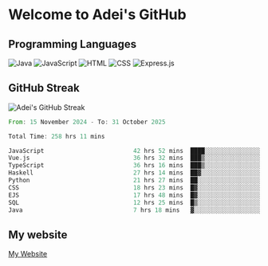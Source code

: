# Welcome to Adei's GitHub

## Programming Languages
![Java](https://img.shields.io/badge/Java-007396?style=flat-square&logo=java&logoColor=white)
![JavaScript](https://img.shields.io/badge/JavaScript-F7DF1E?style=flat-square&logo=javascript&logoColor=black)
![HTML](https://img.shields.io/badge/HTML-E34F26?style=flat-square&logo=html5&logoColor=white)
![CSS](https://img.shields.io/badge/CSS-1572B6?style=flat-square&logo=css3&logoColor=white)
![Express.js](https://img.shields.io/badge/Express.js-000000?style=flat-square&logo=express&logoColor=white)


## GitHub Streak
![Adei's GitHub Streak](https://github-readme-streak-stats.herokuapp.com/?user=AdeiTamayo&hide_border=true)

<!--START_SECTION:waka-->

```rust
From: 15 November 2024 - To: 31 October 2025

Total Time: 258 hrs 11 mins

JavaScript                         42 hrs 52 mins  ████░░░░░░░░░░░░░░░░░░░░░   16.32 %
Vue.js                             36 hrs 32 mins  ███▒░░░░░░░░░░░░░░░░░░░░░   13.91 %
TypeScript                         36 hrs 16 mins  ███▒░░░░░░░░░░░░░░░░░░░░░   13.80 %
Haskell                            27 hrs 14 mins  ██▓░░░░░░░░░░░░░░░░░░░░░░   10.37 %
Python                             21 hrs 27 mins  ██░░░░░░░░░░░░░░░░░░░░░░░   08.17 %
CSS                                18 hrs 23 mins  █▓░░░░░░░░░░░░░░░░░░░░░░░   07.00 %
EJS                                17 hrs 48 mins  █▓░░░░░░░░░░░░░░░░░░░░░░░   06.78 %
SQL                                12 hrs 25 mins  █▒░░░░░░░░░░░░░░░░░░░░░░░   04.73 %
Java                               7 hrs 18 mins   ▓░░░░░░░░░░░░░░░░░░░░░░░░   02.78 %
```

<!--END_SECTION:waka-->

## My website
[My Website](https://adei.eus)


